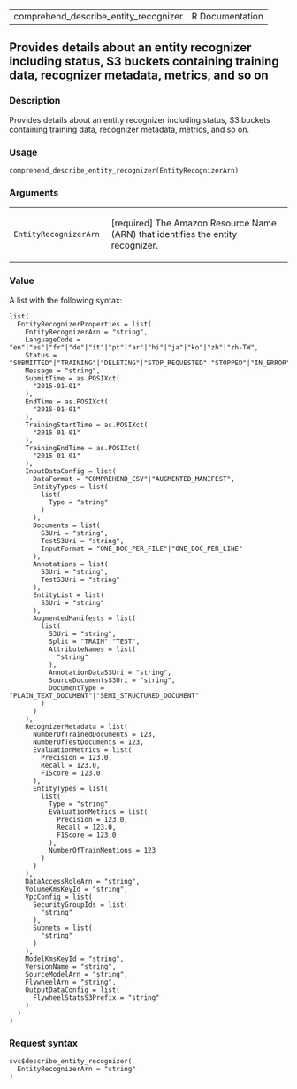 <table style="width: 100%;">
<tbody>
<tr class="odd">
<td>comprehend_describe_entity_recognizer</td>
<td style="text-align: right;">R Documentation</td>
</tr>
</tbody>
</table>

## Provides details about an entity recognizer including status, S3 buckets containing training data, recognizer metadata, metrics, and so on

### Description

Provides details about an entity recognizer including status, S3 buckets
containing training data, recognizer metadata, metrics, and so on.

### Usage

    comprehend_describe_entity_recognizer(EntityRecognizerArn)

### Arguments

<table>
<colgroup>
<col style="width: 35%" />
<col style="width: 65%" />
</colgroup>
<tbody>
<tr class="odd">
<td><code
id="comprehend_describe_entity_recognizer_:_EntityRecognizerArn">EntityRecognizerArn</code></td>
<td><p>[required] The Amazon Resource Name (ARN) that identifies the
entity recognizer.</p></td>
</tr>
</tbody>
</table>

### Value

A list with the following syntax:

    list(
      EntityRecognizerProperties = list(
        EntityRecognizerArn = "string",
        LanguageCode = "en"|"es"|"fr"|"de"|"it"|"pt"|"ar"|"hi"|"ja"|"ko"|"zh"|"zh-TW",
        Status = "SUBMITTED"|"TRAINING"|"DELETING"|"STOP_REQUESTED"|"STOPPED"|"IN_ERROR"|"TRAINED"|"TRAINED_WITH_WARNING",
        Message = "string",
        SubmitTime = as.POSIXct(
          "2015-01-01"
        ),
        EndTime = as.POSIXct(
          "2015-01-01"
        ),
        TrainingStartTime = as.POSIXct(
          "2015-01-01"
        ),
        TrainingEndTime = as.POSIXct(
          "2015-01-01"
        ),
        InputDataConfig = list(
          DataFormat = "COMPREHEND_CSV"|"AUGMENTED_MANIFEST",
          EntityTypes = list(
            list(
              Type = "string"
            )
          ),
          Documents = list(
            S3Uri = "string",
            TestS3Uri = "string",
            InputFormat = "ONE_DOC_PER_FILE"|"ONE_DOC_PER_LINE"
          ),
          Annotations = list(
            S3Uri = "string",
            TestS3Uri = "string"
          ),
          EntityList = list(
            S3Uri = "string"
          ),
          AugmentedManifests = list(
            list(
              S3Uri = "string",
              Split = "TRAIN"|"TEST",
              AttributeNames = list(
                "string"
              ),
              AnnotationDataS3Uri = "string",
              SourceDocumentsS3Uri = "string",
              DocumentType = "PLAIN_TEXT_DOCUMENT"|"SEMI_STRUCTURED_DOCUMENT"
            )
          )
        ),
        RecognizerMetadata = list(
          NumberOfTrainedDocuments = 123,
          NumberOfTestDocuments = 123,
          EvaluationMetrics = list(
            Precision = 123.0,
            Recall = 123.0,
            F1Score = 123.0
          ),
          EntityTypes = list(
            list(
              Type = "string",
              EvaluationMetrics = list(
                Precision = 123.0,
                Recall = 123.0,
                F1Score = 123.0
              ),
              NumberOfTrainMentions = 123
            )
          )
        ),
        DataAccessRoleArn = "string",
        VolumeKmsKeyId = "string",
        VpcConfig = list(
          SecurityGroupIds = list(
            "string"
          ),
          Subnets = list(
            "string"
          )
        ),
        ModelKmsKeyId = "string",
        VersionName = "string",
        SourceModelArn = "string",
        FlywheelArn = "string",
        OutputDataConfig = list(
          FlywheelStatsS3Prefix = "string"
        )
      )
    )

### Request syntax

    svc$describe_entity_recognizer(
      EntityRecognizerArn = "string"
    )
